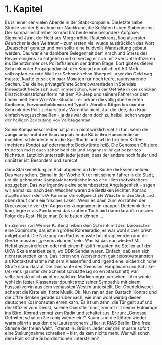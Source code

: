 # 1. Kapitel
Es ist einer der vielen Abende in der Stabskompanie. Die letzte halbe Stunde vor der Einnahme der Nachtruhe, die Soldaten haben Stubendienst. Der Kompanieschreiber Konrad hat heute eine besondere Aufgabe: Sigmund Jähn, der Held aus Morgenröthe-Rautenkranz, flog als erster *Deutscher* in den Weltraum – zum ersten Mal wurde ausdrücklich das Wort „Deutscher“ genutzt und nun sollte eine huldvolle Wandzeitung gebaut werden. Das war eine dankbare Gelegenheit dem Krach  und Stress des Revierreinigens zu entgehen und so verzog er sich mit zwei Unteroffizieren ins Dienstzimmer des Politoffiziers in der dritten Etage. Dort gibt es diesen Schrank voller Propagandamist, den Konrad monatlich mit 50 Mark vollstopfen musste. Weil der Schrank schon überquoll, aber das Geld weg musste, kaufte er seit ein paar Monaten nur noch teure, raumsparende Sachen. Der kleine, privatgeführte Schreibwarenladen in Stendals Innenstadt freute sich auch immer schon, wenn der Gefreite in der schicken Einstrichkeinstrichuniform mit dem P3-Jeep und seinem Fahrer vor dem Laden hielt. Eine Win-Win-Situation: er bekam die völlig überteuerten Scribente, Kurvenschablonen und Typofix-Abreibe-Bögen los und der Schrank des Polit zerbarst trotz Warenflut nicht. Auf die Idee, den Kram einfach wegzuschmeißen – ja das war dann doch zu heikel, schon wegen der heiligen Bedeutung von *Volkseigentum*.

So ein Kompanieschreiber hat ja nun nicht wirklich viel zu tun: wenn die Jungs unten auf dem Exerzierplatz in der Kälte ihre Hampelmänner machten, schlenderte er in die Spießbude und setzte frischen Kaffee (meistens *Rondo*) auf oder machte Bockwürste heiß. Die Genossen Offiziere trudelten meist auch schon bald ein und begannen ihr gut bezahltes Nichsttun.  Letztlich unterstellt jeder jedem, dass der andere noch fauler und unnützer ist. Besonders und zurecht 

dann Stärkemeldung im Stab abgeben und der Küche die Essen melden. Das wars schon. Einmal in der Woche für er mit seinem Fahrer in die Stadt, um die gebrauchte Kompaniebettwäsche in so eine Hinterhofwäscherei abzugeben. Das war irgendwie eine schambesetzte Angelegenheit – sagen wir einmal so: nach dem Waschen waren die Bettlaken leichter. Konrad stopfte also in der B/A-Kammer die vollgewichste Wäsche in den Sack und oben drauf dann ein frisches Laken. Wenn es dann zum Vorzählen der Dreckwäsche vor den Augen der Jungmaiden in knappen Dederonkitteln kam, legte er als Fundament das saubere Tuch und dann darauf in rascher Folge des Rest. Hätte man Zelte bauen können …

Im Zimmer von Werner K. stand neben dem Schrank mit den Bürosachen eine Dominante, das ist ein großes Röhrenradio, es war wohl sicher privat mitgebracht. Die Nutzung von Radios musste beantragt werden und die Geräte mussten „gekennzeichnet“ sein. Was ist das nun wieder? Mit Heftpflasterstreifchen oder mit einem Filzstift mussten die Stellen auf der UKW-Skale markiert sein, wo DDR-Sender waren. Einfach, daß man sich nicht rausreden kann. Das Hören von Westsendern galt selbstverständlich als Kontaktaufnahme mit dem Klassenfeind und irgend eine, sicherlich hohe Strafe stand darauf. Die Doninante des Genossen Hauptmann und Schalke-04-Fans (ja unter der Schreibtischplatte lag so ein Starschnitt) war selbstverständlich nicht mit solchen Markierungen versehen – ihm wurde wohl ein fester Klassenstandpunkt trotz seiner Sympathie mit einem Fussballverein aus dem verhassten Westen unterstellt. Der Oberfeldwebel schaltet die Kiste ein, flotte Musik. Ok. Nun ran an den Quatsch. Konrad und die Uffze denken gerade darüber nach, wie man wohl würdig diesen deutschen Kosmonauten ehren kann. Es ist um zehn, die Tür geht auf und der Offizier vom Dienst, so eine Oberstleutnant, kommt mit seiner Entourage ins Büro. Konrad springt zum Radio und schaltet aus. Er nun: „Genosse Gefreiter, schalten Sie ruhig wieder ein!“. Kaum sind die Röhren wieder warm plärrt's aus den drei Lautsprechern: „Hier ist RIAS Berlin. Eine freie Stimme der freien Welt“. Totenstille. Brüller. Jeder der drei musste sofort eine Stellungnahme schreiben – klar, da kam nichts mehr. Wer will schon dem Polit solche Subordinationen unterstellen? 	